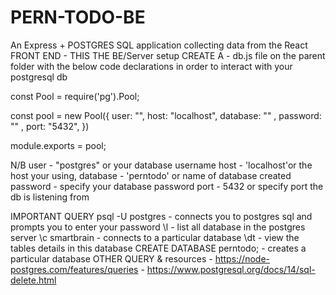 # PERN-TODO-BE
An Express + POSTGRES SQL application collecting data from the React FRONT END - THIS THE BE/Server setup
CREATE A - db.js file on the parent folder
with the below code declarations in order to interact with your postgresql db 

const Pool = require('pg').Pool;

const pool = new Pool({
    user: "",
    host: "localhost",
    database: "" ,
    password: ""  ,
    port: "5432",
})

module.exports = pool;

N/B
user - "postgres" or your database username
host - 'localhost'or the host your using,
database - 'perntodo' or name of database created
password -  specify your database password
port - 5432 or specify port the db is listening from

IMPORTANT QUERY
psql -U postgres - connects you to postgres sql and prompts you to enter your password
\l - list all database in the postgres server
\c smartbrain - connects to a particular database
\dt - view the tables details in this database
CREATE DATABASE perntodo; - creates a particular database
OTHER QUERY & resources - https://node-postgres.com/features/queries
                        - https://www.postgresql.org/docs/14/sql-delete.html

